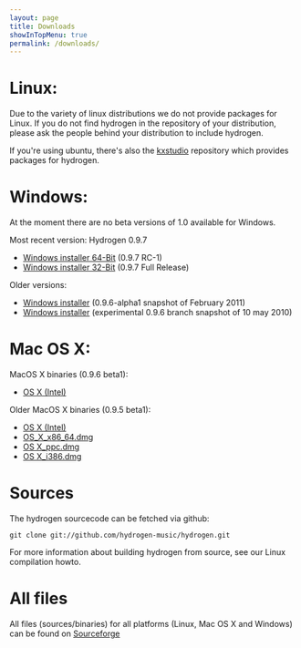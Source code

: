 ```yaml
---
layout: page
title: Downloads
showInTopMenu: true
permalink: /downloads/
---
```


# Linux:

Due to the variety of linux distributions we do not provide packages for Linux. If you do not find hydrogen in the repository of your distribution, please ask the people behind your distribution to include hydrogen.

If you're using ubuntu, there's also the [kxstudio](http://kxstudio.linuxaudio.org/Repositories) repository which provides packages for hydrogen.

# Windows:

At the moment there are no beta versions of 1.0 available for Windows.

Most recent version: Hydrogen 0.9.7

* [Windows installer 64-Bit](https://sourceforge.net/projects/hydrogen/files/Hydrogen/0.9.7%20Binaries/Hydrogen-0.9.7-rc1-win64.exe/download) (0.9.7 RC-1)
* [Windows installer 32-Bit](https://sourceforge.net/projects/hydrogen/files/Hydrogen/0.9.7%20Binaries/Hydrogen-0.9.7-win32.exe/download) (0.9.7 Full Release)

Older versions:

* [Windows installer](http://sourceforge.net/projects/hydrogen/files/Hydrogen/0.9.6%20Binaries/hydrogen_0.9.6-alpha1.exe/download) (0.9.6-alpha1 snapshot of February 2011)
* [Windows installer](http://sourceforge.net/projects/hydrogen/files/Hydrogen/0.9.6%20Binaries/hydrogen_0.9.6-snapshot1.exe/download) (experimental 0.9.6 branch snapshot of 10 may 2010)

 
# Mac OS X:

 
MacOS X binaries (0.9.6 beta1): 

* [OS X (Intel)](https://sourceforge.net/projects/hydrogen/files/Hydrogen/0.9.7%20Binaries/hydrogen-0.9.7-rc1.dmg/download)

Older MacOS X binaries (0.9.5 beta1): 

* [OS X (Intel)](http://sourceforge.net/projects/hydrogen/files/Hydrogen/0.9.6%20Binaries/hydrogen-0.9.6-beta1.dmg/download) 
 * [OS_X_x86_64.dmg](http://sourceforge.net/projects/hydrogen/files/Hydrogen/0.9.5%20Binaries/hydrogen_0.9.5-beta1_x86_64.dmg/download)
 * [OS X_ppc.dmg](http://sourceforge.net/projects/hydrogen/files/Hydrogen/0.9.5%20Binaries/Hydrogen_0.9.5-beta1_ppc.dmg/download)
 * [OS X_i386.dmg](http://sourceforge.net/projects/hydrogen/files/Hydrogen/0.9.5%20Binaries/hydrogen_0.9.5-beta1_i386.dmg/download)


 
# Sources

The hydrogen sourcecode can be fetched via github:

	git clone git://github.com/hydrogen-music/hydrogen.git

For more information about building hydrogen from source, see our Linux compilation howto.

 
# All files

All files (sources/binaries) for all platforms (Linux, Mac OS X and Windows) can be found on [Sourceforge](http://sourceforge.net/projects/hydrogen/files/)

 
